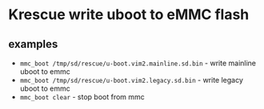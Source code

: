 # Krescue write uboot to eMMC flash

## examples

+ `mmc_boot /tmp/sd/rescue/u-boot.vim2.mainline.sd.bin` - write mainline uboot to emmc
+ `mmc_boot /tmp/sd/rescue/u-boot.vim2.legacy.sd.bin` - write legacy uboot to emmc
+ `mmc_boot clear` - stop boot from mmc

